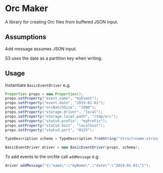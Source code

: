 # Orc Maker
A library for creating Orc files from buffered JSON input.

## Assumptions
Add message assumes JSON input.

S3 uses the date as a partition key when writing.

## Usage
Instantiate `BasicEventDriver` e.g.
```java
Properties props = new Properties();
props.setProperty("event.name", "myEvent");
props.setProperty("event.date", "2019-01-01");
props.setProperty("orcBatchSize", "1000");
props.setProperty("storage.driver", "local");
props.setProperty("storage.local.path", "/tmp/orc");
props.setProperty("statsd.prefix", "myPrefix");
props.setProperty("statsd.host", "localhost");
props.setProperty("statsd.port", "8125");

TypeDescription schema = TypeDescription.fromString("struct<name:string,date:string>");

BasicEventDriver driver = new BasicEventDriver(props, schema);
```

To add events to the orcfile call `addMessage` e.g.
```java
driver.addMessage("{\"name\":\"myName\",\"date\":\"2019-01-01\"}");
```